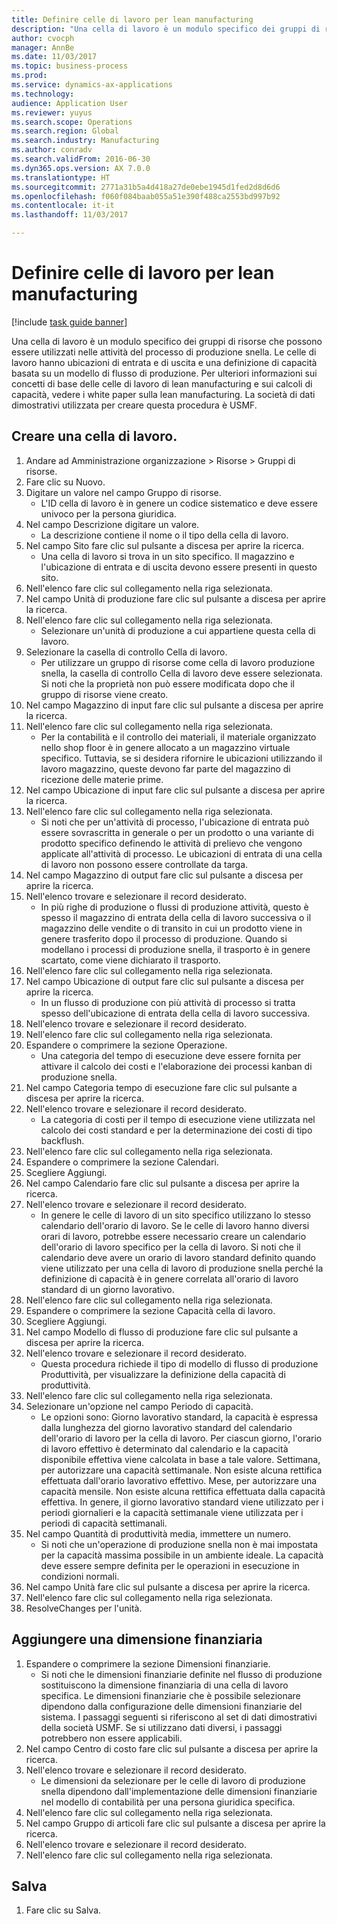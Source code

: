 ```yaml
--- 
title: Definire celle di lavoro per lean manufacturing
description: "Una cella di lavoro è un modulo specifico dei gruppi di risorse che possono essere utilizzati nelle attività del processo di produzione snella."
author: cvocph
manager: AnnBe
ms.date: 11/03/2017
ms.topic: business-process
ms.prod: 
ms.service: dynamics-ax-applications
ms.technology: 
audience: Application User
ms.reviewer: yuyus
ms.search.scope: Operations
ms.search.region: Global
ms.search.industry: Manufacturing
ms.author: conradv
ms.search.validFrom: 2016-06-30
ms.dyn365.ops.version: AX 7.0.0
ms.translationtype: HT
ms.sourcegitcommit: 2771a31b5a4d418a27de0ebe1945d1fed2d8d6d6
ms.openlocfilehash: f060f084baab055a51e390f488ca2553bd997b92
ms.contentlocale: it-it
ms.lasthandoff: 11/03/2017

---
```

# <a name="define-lean-manufacturing-work-cells"></a>Definire celle di lavoro per lean manufacturing

[!include [task guide banner](../../includes/task-guide-banner.md)]

Una cella di lavoro è un modulo specifico dei gruppi di risorse che possono essere utilizzati nelle attività del processo di produzione snella. Le celle di lavoro hanno ubicazioni di entrata e di uscita e una definizione di capacità basata su un modello di flusso di produzione. Per ulteriori informazioni sui concetti di base delle celle di lavoro di lean manufacturing e sui calcoli di capacità, vedere i white paper sulla lean manufacturing. La società di dati dimostrativi utilizzata per creare questa procedura è USMF.


## <a name="create-a-work-cell"></a>Creare una cella di lavoro. 
1. Andare ad Amministrazione organizzazione > Risorse > Gruppi di risorse.
2. Fare clic su Nuovo.
3. Digitare un valore nel campo Gruppo di risorse.
    * L'ID cella di lavoro è in genere un codice sistematico e deve essere univoco per la persona giuridica.  
4. Nel campo Descrizione digitare un valore.
    * La descrizione contiene il nome o il tipo della cella di lavoro.  
5. Nel campo Sito fare clic sul pulsante a discesa per aprire la ricerca.
    * Una cella di lavoro si trova in un sito specifico. Il magazzino e l'ubicazione di entrata e di uscita devono essere presenti in questo sito.  
6. Nell'elenco fare clic sul collegamento nella riga selezionata.
7. Nel campo Unità di produzione fare clic sul pulsante a discesa per aprire la ricerca.
8. Nell'elenco fare clic sul collegamento nella riga selezionata.
    * Selezionare un'unità di produzione a cui appartiene questa cella di lavoro.  
9. Selezionare la casella di controllo Cella di lavoro.
    * Per utilizzare un gruppo di risorse come cella di lavoro produzione snella, la casella di controllo Cella di lavoro deve essere selezionata.  Si noti che la proprietà non può essere modificata dopo che il gruppo di risorse viene creato.  
10. Nel campo Magazzino di input fare clic sul pulsante a discesa per aprire la ricerca.
11. Nell'elenco fare clic sul collegamento nella riga selezionata.
    * Per la contabilità e il controllo dei materiali, il materiale organizzato nello shop floor è in genere allocato a un magazzino virtuale specifico. Tuttavia, se si desidera rifornire le ubicazioni utilizzando il lavoro magazzino, queste devono far parte del magazzino di ricezione delle materie prime.  
12. Nel campo Ubicazione di input fare clic sul pulsante a discesa per aprire la ricerca.
13. Nell'elenco fare clic sul collegamento nella riga selezionata.
    * Si noti che per un'attività di processo, l'ubicazione di entrata può essere sovrascritta in generale o per un prodotto o una variante di prodotto specifico definendo le attività di prelievo che vengono applicate all'attività di processo. Le ubicazioni di entrata di una cella di lavoro non possono essere controllate da targa.  
14. Nel campo Magazzino di output fare clic sul pulsante a discesa per aprire la ricerca.
15. Nell'elenco trovare e selezionare il record desiderato.
    * In più righe di produzione o flussi di produzione attività, questo è spesso il magazzino di entrata della cella di lavoro successiva o il magazzino delle vendite o di transito in cui un prodotto viene in genere trasferito dopo il processo di produzione. Quando si modellano i processi di produzione snella, il trasporto è in genere scartato, come viene dichiarato il trasporto.  
16. Nell'elenco fare clic sul collegamento nella riga selezionata.
17. Nel campo Ubicazione di output fare clic sul pulsante a discesa per aprire la ricerca.
    * In un flusso di produzione con più attività di processo si tratta spesso dell'ubicazione di entrata della cella di lavoro successiva.  
18. Nell'elenco trovare e selezionare il record desiderato.
19. Nell'elenco fare clic sul collegamento nella riga selezionata.
20. Espandere o comprimere la sezione Operazione.
    * Una categoria del tempo di esecuzione deve essere fornita per attivare il calcolo dei costi e l'elaborazione dei processi kanban di produzione snella.  
21. Nel campo Categoria tempo di esecuzione fare clic sul pulsante a discesa per aprire la ricerca.
22. Nell'elenco trovare e selezionare il record desiderato.
    * La categoria di costi per il tempo di esecuzione viene utilizzata nel calcolo dei costi standard e per la determinazione dei costi di tipo backflush.  
23. Nell'elenco fare clic sul collegamento nella riga selezionata.
24. Espandere o comprimere la sezione Calendari.
25. Scegliere Aggiungi.
26. Nel campo Calendario fare clic sul pulsante a discesa per aprire la ricerca.
27. Nell'elenco trovare e selezionare il record desiderato.
    * In genere le celle di lavoro di un sito specifico utilizzano lo stesso calendario dell'orario di lavoro. Se le celle di lavoro hanno diversi orari di lavoro, potrebbe essere necessario creare un calendario dell'orario di lavoro specifico per la cella di lavoro. Si noti che il calendario deve avere un orario di lavoro standard definito quando viene utilizzato per una cella di lavoro di produzione snella perché la definizione di capacità è in genere correlata all'orario di lavoro standard di un giorno lavorativo.  
28. Nell'elenco fare clic sul collegamento nella riga selezionata.
29. Espandere o comprimere la sezione Capacità cella di lavoro.
30. Scegliere Aggiungi.
31. Nel campo Modello di flusso di produzione fare clic sul pulsante a discesa per aprire la ricerca.
32. Nell'elenco trovare e selezionare il record desiderato.
    * Questa procedura richiede il tipo di modello di flusso di produzione Produttività, per visualizzare la definizione della capacità di produttività.  
33. Nell'elenco fare clic sul collegamento nella riga selezionata.
34. Selezionare un'opzione nel campo Periodo di capacità.
    * Le opzioni sono: Giorno lavorativo standard, la capacità è espressa dalla lunghezza del giorno lavorativo standard del calendario dell'orario di lavoro per la cella di lavoro. Per ciascun giorno, l'orario di lavoro effettivo è determinato dal calendario e la capacità disponibile effettiva viene calcolata in base a tale valore.   Settimana, per autorizzare una capacità settimanale. Non esiste alcuna rettifica effettuata dall'orario lavorativo effettivo.   Mese, per autorizzare una capacità mensile. Non esiste alcuna rettifica effettuata dalla capacità effettiva.   In genere, il giorno lavorativo standard viene utilizzato per i periodi giornalieri e la capacità settimanale viene utilizzata per i periodi di capacità settimanali.  
35. Nel campo Quantità di produttività media, immettere un numero.
    * Si noti che un'operazione di produzione snella non è mai impostata per la capacità massima possibile in un ambiente ideale. La capacità deve essere sempre definita per le operazioni in esecuzione in condizioni normali.  
36. Nel campo Unità fare clic sul pulsante a discesa per aprire la ricerca.
37. Nell'elenco fare clic sul collegamento nella riga selezionata.
38. ResolveChanges per l'unità.

## <a name="add-a-financial-dimension"></a>Aggiungere una dimensione finanziaria
1. Espandere o comprimere la sezione Dimensioni finanziarie.
    * Si noti che le dimensioni finanziarie definite nel flusso di produzione sostituiscono la dimensione finanziaria di una cella di lavoro specifica.    Le dimensioni finanziarie che è possibile selezionare dipendono dalla configurazione delle dimensioni finanziarie del sistema. I passaggi seguenti si riferiscono al set di dati dimostrativi della società USMF. Se si utilizzano dati diversi, i passaggi potrebbero non essere applicabili.  
2. Nel campo Centro di costo fare clic sul pulsante a discesa per aprire la ricerca.
3. Nell'elenco trovare e selezionare il record desiderato.
    * Le dimensioni da selezionare per le celle di lavoro di produzione snella dipendono dall'implementazione delle dimensioni finanziarie nel modello di contabilità per una persona giuridica specifica.  
4. Nell'elenco fare clic sul collegamento nella riga selezionata.
5. Nel campo Gruppo di articoli fare clic sul pulsante a discesa per aprire la ricerca.
6. Nell'elenco trovare e selezionare il record desiderato.
7. Nell'elenco fare clic sul collegamento nella riga selezionata.

## <a name="save"></a>Salva
1. Fare clic su Salva.


